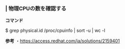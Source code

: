 
### | 物理CPUの数を確認する

**コマンド**

$ grep physical.id /proc/cpuinfo | sort -u | wc -l

**参考**
・https://access.redhat.com/ja/solutions/2159401
